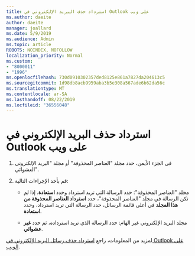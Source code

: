 ```yaml
---
title: استرداد حذف البريد الإلكتروني في Outlook على ويب
ms.author: daeite
author: daeite
manager: joallard
ms.date: 5/9/2019
ms.audience: Admin
ms.topic: article
ROBOTS: NOINDEX, NOFOLLOW
localization_priority: Normal
ms.custom:
- "8000011"
- "1996"
ms.openlocfilehash: 730d0910302357ded8125e861a7827da204613c5
ms.sourcegitcommit: 1d98db8acb9959aba3b5e308a567ade6b62da56c
ms.translationtype: MT
ms.contentlocale: ar-SA
ms.lasthandoff: 08/22/2019
ms.locfileid: "36556048"
---
```

# <a name="recover-deleted-email-in-outlook-on-the-web"></a>استرداد حذف البريد الإلكتروني في Outlook على ويب

1. في الجزء الأيمن، حدد مجلد "العناصر المحذوفة" أو مجلد "البريد الإلكتروني العشوائي".

2. قم بأحد الإجراءات التالية:

    - مجلد "العناصر المحذوفة": حدد الرسالة التي تريد استرداد وحدد **استعادة**. إذا لم تكن الرسالة في مجلد "العناصر المحذوفة"، حدد **استرداد العناصر المحذوفة من هذا المجلد** في أعلى قائمة الرسائل، حدد الرسالة التي تريد استرداد، وحدد **استعادة**.

    - مجلد البريد الإلكتروني غير الهام: حدد الرسالة الذي تريد استرداده، ثم حدد **غير عشوائي**.

لمزيد من المعلومات، راجع [استرداد حذف رسائل البريد الإلكتروني في Outlook على الويب](https://support.office.com/article/a8ca78ac-4721-4066-95dd-571842e9fb11).